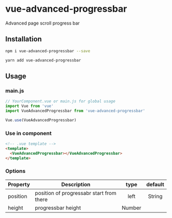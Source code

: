 # vue-advanced-progressbar
Advanced page scroll progress bar

## Installation

``` bash
npm i vue-advanced-progressbar --save
```

``` bash
yarn add vue-advanced-progressbar
```

## Usage

### main.js

``` javascript
// YourComponent.vue or main.js for global usage
import Vue from 'vue'
import VueAdvancedProgressbar from 'vue-advanced-progressbar'

Vue.use(VueAdvancedProgressbar)
```

### Use in component

``` html
<!-- .vue template -->
<template>
  <VueAdvancedProgressbar></VueAdvancedProgressbar>
</template>
```

### Options
|    Property    |    Description   |   type   |	default	|
| -----------------  | ---------------- | :--------: | :----------: |
| position         | position of progressabr start from there | left | String|
| height  | progressbar height | Number | |
